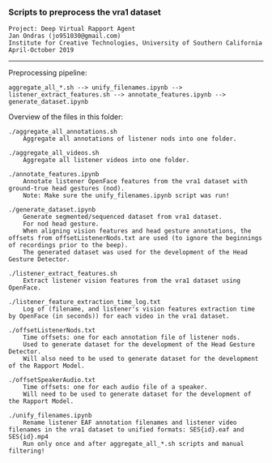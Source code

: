 ### Scripts to preprocess the vra1 dataset

	Project: Deep Virtual Rapport Agent
	Jan Ondras (jo951030@gmail.com)
	Institute for Creative Technologies, University of Southern California
	April-October 2019
------------


Preprocessing pipeline: 

	aggregate_all_*.sh --> unify_filenames.ipynb --> listener_extract_features.sh --> annotate_features.ipynb --> generate_dataset.ipynb


Overview of the files in this folder:
	
	./aggregate_all_annotations.sh
		Aggregate all annotations of listener nods into one folder. 

	./aggregate_all_videos.sh
		Aggregate all listener videos into one folder. 

	./annotate_features.ipynb
		Annotate listener OpenFace features from the vra1 dataset with ground-true head gestures (nod). 
		Note: Make sure the unify_filenames.ipynb script was run! 

	./generate_dataset.ipynb
		Generate segmented/sequenced dataset from vra1 dataset. 
		For nod head gesture. 
		When aligning vision features and head gesture annotations, the offsets from offsetListenerNods.txt are used (to ignore the beginnings of recordings prior to the beep). 
		The generated dataset was used for the development of the Head Gesture Detector.

	./listener_extract_features.sh
		Extract listener vision features from the vra1 dataset using OpenFace. 

	./listener_feature_extraction_time_log.txt
		Log of (filename, and listener's vision features extraction time by OpenFace (in seconds)) for each video in the vra1 dataset. 

	./offsetListenerNods.txt
		Time offsets: one for each annotation file of listener nods. 
		Used to generate dataset for the development of the Head Gesture Detector. 
		Will also need to be used to generate dataset for the development of the Rapport Model. 

	./offsetSpeakerAudio.txt
		Time offsets: one for each audio file of a speaker. 
		Will need to be used to generate dataset for the development of the Rapport Model. 

	./unify_filenames.ipynb
		Rename listener EAF annotation filenames and listener video filenames in the vra1 dataset to unified formats: SES{id}.eaf and SES{id}.mp4 
		Run only once and after aggregate_all_*.sh scripts and manual filtering! 

